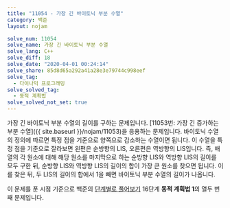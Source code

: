 ```yaml
---
title: "11054 - 가장 긴 바이토닉 부분 수열"
category: 백준
layout: nojam

solve_num: 11054
solve_name: 가장 긴 바이토닉 부분 수열
solve_lang: C++
solve_diff: 18
solve_date: "2020-04-01 00:24:14"
solve_share: 85d8d65a292a41a28e3e79744c998eef
solve_tag:
  - 다이나믹 프로그래밍
solve_solved_tag:
  - 동적 계획법
solve_solved_not_set: true
---
```


가장 긴 바이토닉 부분 수열의 길이를 구하는 문제입니다. [11053번: 가장 긴 증가하는 부분 수열]({{ site.baseurl }}/nojam/11053)을 응용하는 문제입니다. 바이토닉 수열의 정의에 따르면 특정 점을 기준으로 양쪽으로 감소하는 수열이면 됩니다. 이 수열을 특정 점을 기준으로 잘라보면 왼편은 순방향의 LIS, 오른편은 역방향의 LIS입니다. 즉, 배열의 각 원소에 대해 해당 원소를 마지막으로 하는 순방향 LIS와 역방향 LIS의 길이를 모두 구한 뒤, 순방향 LIS와 역방향 LIS의 길이의 합이 가장 큰 원소를 찾으면 됩니다. 이를 찾은 뒤, 두 LIS의 길이의 합에서 1을 빼면 바이토닉 부분 수열의 길이가 나옵니다.

이 문제를 푼 시점 기준으로 백준의 [단계별로 풀어보기](http://noj.am/p/s) 16단계 **동적 계획법 1**의 열두 번째 문제입니다.
